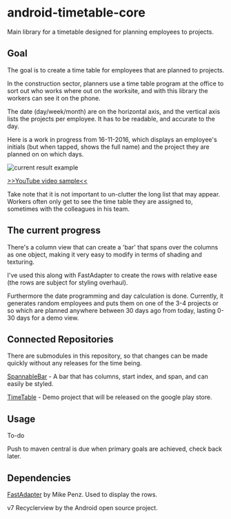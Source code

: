 android-timetable-core
===================

Main library for a timetable designed for planning employees to projects.


## Goal

The goal is to create a time table for employees that are planned to projects.

In the construction sector, planners use a time table program at the office to sort out who works where out on the worksite, and with this library the workers can see it on the phone.

The date (day/week/month) are on the horizontal axis, and the vertical axis lists the projects per employee.
It has to be readable, and accurate to the day.

Here is a work in progress from 16-11-2016, which displays an employee's initials (but when tapped, shows the full name) and the project they are planned on on which days.

![current result example](https://github.com/GreaseMonk/android-timetable-core/blob/master/images/device-2016-11-16-160822.png) 

[>>YouTube video sample<<](https://www.youtube.com/watch?v=Jau9FQB9HyA)

Take note that it is not important to un-clutter the long list that may appear. Workers often only get to see the time table they are assigned to, sometimes with the colleagues in his team.


## The current progress

There's a column view that can create a 'bar' that spans over the columns as one object, making it very easy to modify in terms of shading and texturing. 

I've used this along with FastAdapter to create the rows with relative ease (the rows are subject for styling overhaul).

Furthermore the date programming and day calculation is done. Currently, it generates random employees and puts them on one of the 3-4 projects or so which are planned anywhere between 30 days ago from today, lasting 0-30 days for a demo view.


## Connected Repositories

There are submodules in this repository, so that changes can be made quickly without any releases for the time being.

[SpannableBar](https://github.com/GreaseMonk/SpannableBar) - A bar that has columns, start index, and span, and can easily be styled.

[TimeTable](https://github.com/GreaseMonk/android-timetable) - Demo project that will be released on the google play store.


## Usage

To-do

Push to maven central is due when primary goals are achieved, check back later.


## Dependencies

[FastAdapter](https://github.com/mikepenz/fastadapter) by Mike Penz. Used to display the rows.

v7 Recyclerview by the Android open source project.

